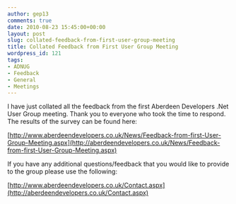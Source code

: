 ```yaml
---
author: gep13
comments: true
date: 2010-08-23 15:45:00+00:00
layout: post
slug: collated-feedback-from-first-user-group-meeting
title: Collated Feedback from First User Group Meeting
wordpress_id: 121
tags:
- ADNUG
- Feedback
- General
- Meetings
---
```


I have just collated all the feedback from the first Aberdeen Developers .Net User Group meeting. Thank you to everyone who took the time to respond. The results of the survey can be found here:

 

[http://www.aberdeendevelopers.co.uk/News/Feedback-from-first-User-Group-Meeting.aspx](http://aberdeendevelopers.co.uk/News/Feedback-from-first-User-Group-Meeting.aspx)

 

If you have any additional questions/feedback that you would like to provide to the group please use the following:

 

[http://www.aberdeendevelopers.co.uk/Contact.aspx](http://aberdeendevelopers.co.uk/Contact.aspx)
